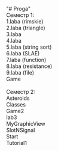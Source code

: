 "# Proga"<br>
Семестр 1:<br>
1.laba (rimskie)<br>
2.laba (triangle)<br>
3.laba<br>
4.laba<br>
5.laba (string sort)<br>
6.laba (SLAE)<br>
7.laba (function)<br>
8.laba (resistance)<br>
9.laba (file)<br>
Game<br><br>
Семестр 2:<br>
Asteroids<br>
Classes<br>
Game2<br>
lab3<br>
MyGraphicView<br>
SlotNSignal<br>
Start<br>
Tutorial1<br>
